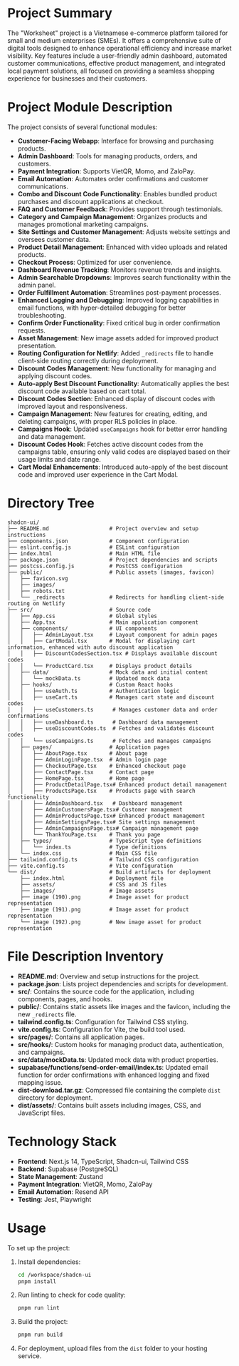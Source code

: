 # Project Summary
The "Worksheet" project is a Vietnamese e-commerce platform tailored for small and medium enterprises (SMEs). It offers a comprehensive suite of digital tools designed to enhance operational efficiency and increase market visibility. Key features include a user-friendly admin dashboard, automated customer communications, effective product management, and integrated local payment solutions, all focused on providing a seamless shopping experience for businesses and their customers.

# Project Module Description
The project consists of several functional modules:
- **Customer-Facing Webapp**: Interface for browsing and purchasing products.
- **Admin Dashboard**: Tools for managing products, orders, and customers.
- **Payment Integration**: Supports VietQR, Momo, and ZaloPay.
- **Email Automation**: Automates order confirmations and customer communications.
- **Combo and Discount Code Functionality**: Enables bundled product purchases and discount applications at checkout.
- **FAQ and Customer Feedback**: Provides support through testimonials.
- **Category and Campaign Management**: Organizes products and manages promotional marketing campaigns.
- **Site Settings and Customer Management**: Adjusts website settings and oversees customer data.
- **Product Detail Management**: Enhanced with video uploads and related products.
- **Checkout Process**: Optimized for user convenience.
- **Dashboard Revenue Tracking**: Monitors revenue trends and insights.
- **Admin Searchable Dropdowns**: Improves search functionality within the admin panel.
- **Order Fulfillment Automation**: Streamlines post-payment processes.
- **Enhanced Logging and Debugging**: Improved logging capabilities in email functions, with hyper-detailed debugging for better troubleshooting.
- **Confirm Order Functionality**: Fixed critical bug in order confirmation requests.
- **Asset Management**: New image assets added for improved product presentation.
- **Routing Configuration for Netlify**: Added `_redirects` file to handle client-side routing correctly during deployment.
- **Discount Codes Management**: New functionality for managing and applying discount codes.
- **Auto-apply Best Discount Functionality**: Automatically applies the best discount code available based on cart total.
- **Discount Codes Section**: Enhanced display of discount codes with improved layout and responsiveness.
- **Campaign Management**: New features for creating, editing, and deleting campaigns, with proper RLS policies in place.
- **Campaigns Hook**: Updated `useCampaigns` hook for better error handling and data management.
- **Discount Codes Hook**: Fetches active discount codes from the campaigns table, ensuring only valid codes are displayed based on their usage limits and date range.
- **Cart Modal Enhancements**: Introduced auto-apply of the best discount code and improved user experience in the Cart Modal.

# Directory Tree
```
shadcn-ui/
├── README.md                   # Project overview and setup instructions
├── components.json             # Component configuration
├── eslint.config.js            # ESLint configuration
├── index.html                  # Main HTML file
├── package.json                # Project dependencies and scripts
├── postcss.config.js           # PostCSS configuration
├── public/                     # Public assets (images, favicon)
│   ├── favicon.svg
│   ├── images/
│   ├── robots.txt
│   └── _redirects              # Redirects for handling client-side routing on Netlify
├── src/                        # Source code
│   ├── App.css                 # Global styles
│   ├── App.tsx                 # Main application component
│   ├── components/             # UI components
│   │   ├── AdminLayout.tsx     # Layout component for admin pages
│   │   ├── CartModal.tsx       # Modal for displaying cart information, enhanced with auto discount application
│   │   ├── DiscountCodesSection.tsx # Displays available discount codes
│   │   └── ProductCard.tsx     # Displays product details
│   ├── data/                   # Mock data and initial content
│   │   └── mockData.ts         # Updated mock data
│   ├── hooks/                  # Custom React hooks
│   │   ├── useAuth.ts          # Authentication logic
│   │   ├── useCart.ts          # Manages cart state and discount codes
│   │   ├── useCustomers.ts      # Manages customer data and order confirmations
│   │   ├── useDashboard.ts      # Dashboard data management
│   │   ├── useDiscountCodes.ts  # Fetches and validates discount codes
│   │   └── useCampaigns.ts      # Fetches and manages campaigns
│   ├── pages/                  # Application pages
│   │   ├── AboutPage.tsx       # About page
│   │   ├── AdminLoginPage.tsx  # Admin login page
│   │   ├── CheckoutPage.tsx    # Enhanced checkout page
│   │   ├── ContactPage.tsx     # Contact page
│   │   ├── HomePage.tsx        # Home page
│   │   ├── ProductDetailPage.tsx# Enhanced product detail management
│   │   ├── ProductsPage.tsx    # Products page with search functionality
│   │   ├── AdminDashboard.tsx   # Dashboard management
│   │   ├── AdminCustomersPage.tsx# Customer management
│   │   ├── AdminProductsPage.tsx# Enhanced product management
│   │   ├── AdminSettingsPage.tsx# Site settings management
│   │   ├── AdminCampaignsPage.tsx# Campaign management page
│   │   └── ThankYouPage.tsx    # Thank you page
│   ├── types/                  # TypeScript type definitions
│   │   └── index.ts            # Type definitions
│   └── index.css               # Main CSS file
├── tailwind.config.ts          # Tailwind CSS configuration
├── vite.config.ts              # Vite configuration
└── dist/                       # Build artifacts for deployment
    ├── index.html              # Deployment file
    ├── assets/                 # CSS and JS files
    ├── images/                 # Image assets
    ├── image (190).png         # Image asset for product representation
    ├── image (191).png         # Image asset for product representation
    └── image (192).png         # New image asset for product representation
```

# File Description Inventory
- **README.md**: Overview and setup instructions for the project.
- **package.json**: Lists project dependencies and scripts for development.
- **src/**: Contains the source code for the application, including components, pages, and hooks.
- **public/**: Contains static assets like images and the favicon, including the new `_redirects` file.
- **tailwind.config.ts**: Configuration for Tailwind CSS styling.
- **vite.config.ts**: Configuration for Vite, the build tool used.
- **src/pages/**: Contains all application pages.
- **src/hooks/**: Custom hooks for managing product data, authentication, and campaigns.
- **src/data/mockData.ts**: Updated mock data with product properties.
- **supabase/functions/send-order-email/index.ts**: Updated email function for order confirmations with enhanced logging and fixed mapping issue.
- **dist-download.tar.gz**: Compressed file containing the complete `dist` directory for deployment.
- **dist/assets/**: Contains built assets including images, CSS, and JavaScript files.

# Technology Stack
- **Frontend**: Next.js 14, TypeScript, Shadcn-ui, Tailwind CSS
- **Backend**: Supabase (PostgreSQL)
- **State Management**: Zustand
- **Payment Integration**: VietQR, Momo, ZaloPay
- **Email Automation**: Resend API
- **Testing**: Jest, Playwright

# Usage
To set up the project:
1. Install dependencies:
   ```bash
   cd /workspace/shadcn-ui
   pnpm install
   ```
2. Run linting to check for code quality:
   ```bash
   pnpm run lint
   ```
3. Build the project:
   ```bash
   pnpm run build
   ```
4. For deployment, upload files from the `dist` folder to your hosting service.
